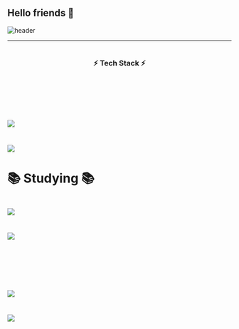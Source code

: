 ## Hello friends 👋

![header](https://capsule-render.vercel.app/api?type=waving&color=auto&height=300&section=header&text=Welcome%20to%20-nl-Gooner's%20Workplace&fontSize=45)


---
# <h3 align="center">⚡ Tech Stack  ⚡
# <br>
# <img src="https://img.shields.io/badge/PYTHON-20232a.svg?style=for-the-badge&logo=react&logoColor=61DAFB" />
# <img src="https://img.shields.io/badge/Database-20232a.svg?style=for-the-badge&logo=react&logoColor=61DAFB" />


# 📚 Studying 📚

# <img src="https://img.shields.io/badge/SS-20232a.svg?style=for-the-badge&logo=react&logoColor=61DAFB" />
# <img src="https://img.shields.io/badge/TIL-20232a.svg?style=for-the-badge&logo=react&logoColor=61DAFB" />
# <br>
# <img src="https://img.shields.io/badge/정처기-20232a.svg?style=for-the-badge&logo=react&logoColor=61DAFB" />
# <img src="https://img.shields.io/badge/취준-20232a.svg?style=for-the-badge&logo=react&logoColor=61DAFB" />




<!--
**palstn97/palstn97** is a ✨ _special_ ✨ repository because its `README.md` (this file) appears on your GitHub profile.

Here are some ideas to get you started:

- 🔭 I’m currently working on ...
- 🌱 I’m currently learning ...
- 👯 I’m looking to collaborate on ...
- 🤔 I’m looking for help with ...
- 💬 Ask me about ...
- 📫 How to reach me: ...
- 😄 Pronouns: ...
- ⚡ Fun fact: ...
-->
